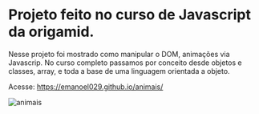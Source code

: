 <h1> Projeto feito no curso de Javascript da origamid.</h1>

Nesse projeto foi mostrado como manipular o DOM, animações via Javascrip. No curso completo passamos por conceito desde objetos e classes, array, e toda a base de uma linguagem orientada a objeto.

Acesse: https://emanoel029.github.io/animais/

![animais](https://github.com/Emanoel029/animais/assets/138140487/a48b63e3-9b24-499f-813f-3f1bad44ad0d)


